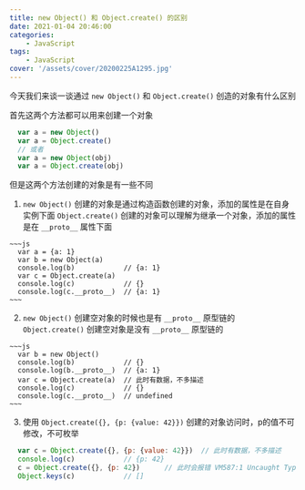 ```yaml
---
title: new Object() 和 Object.create() 的区别
date: 2021-01-04 20:46:00
categories:
    - JavaScript
tags:
    - JavaScript
cover: '/assets/cover/20200225A1295.jpg'
---
```


  今天我们来谈一谈通过 `new Object()` 和 `Object.create()` 创造的对象有什么区别

  首先这两个方法都可以用来创建一个对象

  ~~~js
    var a = new Object()
    var a = Object.create()
    // 或者
    var a = new Object(obj)
    var a = Object.create(obj)
  ~~~

  但是这两个方法创建的对象是有一些不同

  1. `new Object()` 创建的对象是通过构造函数创建的对象，添加的属性是在自身实例下面
     `Object.create()` 创建的对象可以理解为继承一个对象，添加的属性是在 `__proto__` 属性下面

    ~~~js
      var a = {a: 1}
      var b = new Object(a)
      console.log(b)            // {a: 1}
      var c = Object.create(a)
      console.log(c)            // {}
      console.log(c.__proto__)  // {a: 1}
    ~~~

  2. `new Object()` 创建空对象的时候也是有 `__proto__` 原型链的
     `Object.create()` 创建空对象是没有 `__proto__` 原型链的

    ~~~js
      var b = new Object()
      console.log(b)            // {}
      console.log(b.__proto__)  // {a: 1}
      var c = Object.create(a)  // 此时有数据，不多描述
      console.log(c)            // {}
      console.log(c.__proto__)  // undefined
    ~~~

  3. 使用 `Object.create({}, {p: {value: 42}})` 创建的对象访问时，p的值不可修改，不可枚举

  ~~~js
    var c = Object.create({}, {p: {value: 42}})  // 此时有数据，不多描述
    console.log(c)            // {p: 42}
    c = Object.create({}, {p: 42})      // 此时会报错 VM587:1 Uncaught TypeError: Property description must be an object: 42  要求我们 p 的值 42，要放在一个对象中
    Object.keys(c)            // []
  ~~~

